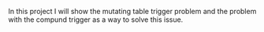 In this project I will show the mutating table trigger problem and the problem with the compund trigger
as a way to solve this issue.
